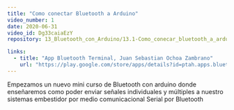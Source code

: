 ```yaml
---
title: "Como conectar Bluetooth a Arduino"
video_number: 1
date: 2020-06-31
video_id: Dg33caiaEzY
repository: 13_Bluetooth_con_Arduino/13.1-Como_conecar_bluetooth_a_arduino

links:
  - title: "App Bluetooth Terminal, Juan Sebastian Ochoa Zambrano"
    url: "https://play.google.com/store/apps/details?id=ptah.apps.bluetoothterminal"
---
```


Empezamos un nuevo mini curso de Bluetooth con arduino donde enseñaremos como poder enviar señales individuales y múltiples a nuestro sistemas embestidor por medio comunicacional Serial por Bluetooth

